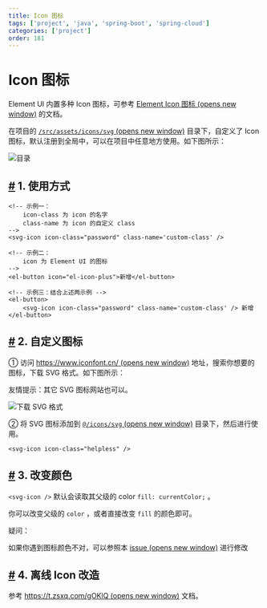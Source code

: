 ```yaml
---
title: Icon 图标
tags: ['project', 'java', 'spring-boot', 'spring-cloud']
categories: ['project']
order: 181
---
```

# Icon 图标

Element UI 内置多种 Icon 图标，可参考 [Element Icon 图标  (opens new window)](https://element.eleme.cn/#/zh-CN/component/icon) 的文档。

 在项目的 [`/src/assets/icons/svg`  (opens new window)](https://github.com/yudaocode/yudao-ui-admin-vue2/tree/master/src/assets/icons/svg) 目录下，自定义了 Icon 图标，默认注册到全局中，可以在项目中任意地方使用。如下图所示：

 ![ 目录](https://cloud.iocoder.cn/img/Vue2/Icon%E5%9B%BE%E6%A0%87/01.png)

 ## [#](#_1-使用方式) 1. 使用方式

 
```
<!-- 示例一：
    icon-class 为 icon 的名字
    class-name 为 icon 的自定义 class
-->
<svg-icon icon-class="password" class-name='custom-class' />

<!-- 示例二：
    icon 为 Element UI 的图标
-->
<el-button icon="el-icon-plus">新增</el-button>

<!-- 示例三：结合上述两示例 -->
<el-button>
    <svg-icon icon-class="password" class-name='custom-class' /> 新增
</el-button>

```
## [#](#_2-自定义图标) 2. 自定义图标

 ① 访问 [https://www.iconfont.cn/  (opens new window)](https://www.iconfont.cn/) 地址，搜索你想要的图标，下载 SVG 格式。如下图所示：

 友情提示：其它 SVG 图标网站也可以。

 ![下载 SVG 格式](https://cloud.iocoder.cn/img/Vue2/Icon%E5%9B%BE%E6%A0%87/02.png)

 ② 将 SVG 图标添加到 [`@/icons/svg`  (opens new window)](https://github.com/yudaocode/yudao-ui-admin-vue2/blob/master/src/icons/svg) 目录下，然后进行使用。

 
```
<svg-icon icon-class="helpless" />

```
## [#](#_3-改变颜色) 3. 改变颜色

 `<svg-icon />` 默认会读取其父级的 color `fill: currentColor;` 。

 你可以改变父级的 `color` ，或者直接改变 `fill` 的颜色即可。

 疑问：

 如果你遇到图标颜色不对，可以参照本 [issue  (opens new window)](https://github.com/PanJiaChen/vue-element-admin/issues/330) 进行修改

 ## [#](#_4-离线-icon-改造) 4. 离线 Icon 改造

 参考 [https://t.zsxq.com/gOKlQ  (opens new window)](https://t.zsxq.com/gOKlQ) 文档。

